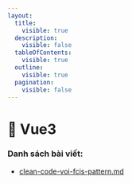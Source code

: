```yaml
---
layout:
  title:
    visible: true
  description:
    visible: false
  tableOfContents:
    visible: true
  outline:
    visible: true
  pagination:
    visible: false
---
```


# 🚀 Vue3

### Danh sách bài viết:

* [clean-code-voi-fcis-pattern.md](clean-code-voi-fcis-pattern.md "mention")
